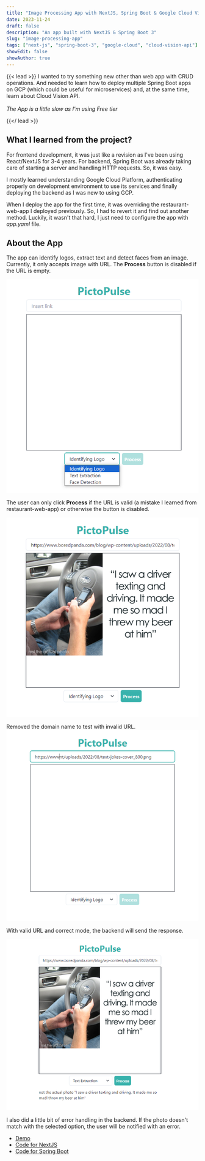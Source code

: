 ```yaml
---
title: "Image Processing App with NextJS, Spring Boot & Google Cloud Vision API"
date: 2023-11-24
draft: false
description: "An app built with NextJS & Spring Boot 3"
slug: "image-processing-app"
tags: ["next-js", "spring-boot-3", "google-cloud", "cloud-vision-api"]
showEdit: false
showAuthor: true
---
```


{{< lead >}}
I wanted to try something new other than web app with CRUD operations. And needed to learn how to deploy multiple Spring Boot apps on GCP (which could be useful for microservices) and, at the same time, learn about Cloud Vision API. <br> <br>
*The App is a little slow as I'm using Free tier*

{{</ lead >}}

## What I learned from the project?
For frontend development, it was just like a revision as I've been using React/NextJS for 3-4 years. For backend, Spring Boot was already taking care of starting a server and handling HTTP requests. So, it was easy.

I mostly learned understanding Google Cloud Platform, authenticating properly on development environment to use its services and finally deploying the backend as I was new to using GCP. 

When I deploy the app for the first time, it was overriding the restaurant-web-app I deployed previously. So, I had to revert it and find out another method. Luckily, it wasn't that hard, I just need to configure the app with *app.yaml* file.

## About the App

The app can identify logos, extract text and detect faces from an image. Currently, it only accepts image with URL. The **Process** button is disabled if the URL is empty.

![Alt text](selection.png)

The user can only click **Process** if the URL is valid (a mistake I learned from restaurant-web-app) or otherwise the button is disabled.

![Alt text](image.png)

Removed the domain name to test with invalid URL.
![Alt text](invalid-url.png)

With valid URL and correct mode, the backend will send the response.

![Alt text](text.png)

I also did a little bit of error handling in the backend. If the photo doesn't match with the selected option, the user will be notified with an error.

* [Demo](https://image-processing-app-frontend.vercel.app/) 
* [Code for NextJS](https://github.com/Wai30Yan/image-processing-app-frontend)
* [Code for Spring Boot](https://github.com/Wai30Yan/image-processing-app-backend)